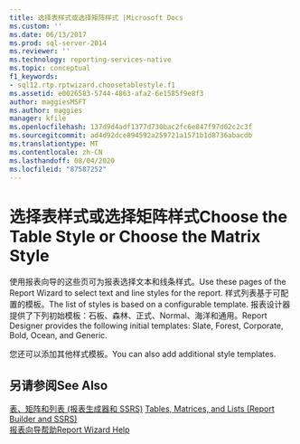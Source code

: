 ```yaml
---
title: 选择表样式或选择矩阵样式 |Microsoft Docs
ms.custom: ''
ms.date: 06/13/2017
ms.prod: sql-server-2014
ms.reviewer: ''
ms.technology: reporting-services-native
ms.topic: conceptual
f1_keywords:
- sql12.rtp.rptwizard.choosetablestyle.f1
ms.assetid: e0026583-5744-4863-afa2-6e1585f9e8f3
author: maggiesMSFT
ms.author: maggies
manager: kfile
ms.openlocfilehash: 137d9d4adf1377d730bac2fc6e847f97d02c2c3f
ms.sourcegitcommit: ad4d92dce894592a259721a1571b1d8736abacdb
ms.translationtype: MT
ms.contentlocale: zh-CN
ms.lasthandoff: 08/04/2020
ms.locfileid: "87587252"
---
```

# <a name="choose-the-table-style-or-choose-the-matrix-style"></a><span data-ttu-id="07da5-102">选择表样式或选择矩阵样式</span><span class="sxs-lookup"><span data-stu-id="07da5-102">Choose the Table Style or Choose the Matrix Style</span></span>
  <span data-ttu-id="07da5-103">使用报表向导的这些页可为报表选择文本和线条样式。</span><span class="sxs-lookup"><span data-stu-id="07da5-103">Use these pages of the Report Wizard to select text and line styles for the report.</span></span> <span data-ttu-id="07da5-104">样式列表基于可配置的模板。</span><span class="sxs-lookup"><span data-stu-id="07da5-104">The list of styles is based on a configurable template.</span></span> <span data-ttu-id="07da5-105">报表设计器提供了下列初始模板：石板、森林、正式、Normal、海洋和通用。</span><span class="sxs-lookup"><span data-stu-id="07da5-105">Report Designer provides the following initial templates: Slate, Forest, Corporate, Bold, Ocean, and Generic.</span></span>  
  
 <span data-ttu-id="07da5-106">您还可以添加其他样式模板。</span><span class="sxs-lookup"><span data-stu-id="07da5-106">You can also add additional style templates.</span></span>  
  
## <a name="see-also"></a><span data-ttu-id="07da5-107">另请参阅</span><span class="sxs-lookup"><span data-stu-id="07da5-107">See Also</span></span>  
 <span data-ttu-id="07da5-108">[表、矩阵和列表 &#40;报表生成器和 SSRS&#41;](report-design/create-invoices-and-forms-with-lists-report-builder-and-ssrs.md) </span><span class="sxs-lookup"><span data-stu-id="07da5-108">[Tables, Matrices, and Lists &#40;Report Builder and SSRS&#41;](report-design/create-invoices-and-forms-with-lists-report-builder-and-ssrs.md) </span></span>  
 [<span data-ttu-id="07da5-109">报表向导帮助</span><span class="sxs-lookup"><span data-stu-id="07da5-109">Report Wizard Help</span></span>](../../2014/reporting-services/report-wizard-help.md)  
  
  
